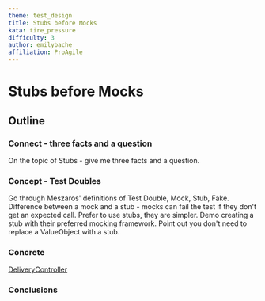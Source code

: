 ```yaml
---
theme: test_design
title: Stubs before Mocks
kata: tire_pressure
difficulty: 3
author: emilybache
affiliation: ProAgile
---
```


# Stubs before Mocks

## Outline


### Connect - three facts and a question
On the topic of Stubs - give me three facts and a question.

### Concept - Test Doubles
Go through Meszaros' definitions of Test Double, Mock, Stub, Fake. Difference between a mock and a stub - mocks can fail the test if they don't get an expected call. Prefer to use stubs, they are simpler. Demo creating a stub with their preferred mocking framework. Point out you don't need to replace a ValueObject with a stub.

### Concrete 
[DeliveryController](https://github.com/emilybache/DeliveryController-Refactoring-Kata)


### Conclusions

